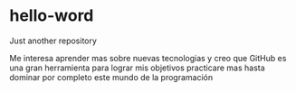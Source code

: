 # hello-word
Just another repository

Me interesa aprender mas sobre nuevas tecnologias y creo que GitHub es una gran herramienta para lograr mis objetivos 
practicare mas hasta dominar por completo este mundo de la programación

